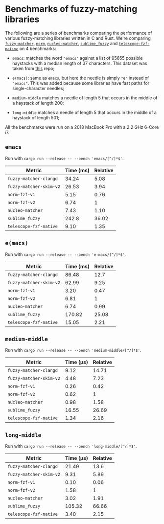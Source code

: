 # Benchmarks of fuzzy-matching libraries

The following are a series of benchmarks comparing the performance of various
fuzzy-matching libraries written in C and Rust. We're comparing
[`fuzzy-matcher`][fuzzy-matcher], [`norm`][norm], [`nucleo-matcher`][nucleo],
[`sublime_fuzzy`][sublime-fuzzy] and
[`telescope-fzf-native`][telescope-fzf-native] on 4 benchmarks:

- `emacs`: matches the word `"emacs"` against a list of 95655 possible
  haystacks with a median length of 37 characters. This dataset was taken
  from [this][emacs-completion-bench] repo;

- `e(macs)`: same as `emacs`, but here the needle is simply `"e"` instead of
  `"emacs"`. This was added because some libraries have fast paths for
  single-character needles;

- `medium-middle` matches a needle of length 5 that occurs in the middle of a
  haystack of length 200;

- `long-middle` matches a needle of length 5 that occurs in the middle of a
  haystack of length 501;

All the benchmarks were run on a 2018 MacBook Pro with a 2.2 GHz 6-Core i7.

## `emacs`

Run with `cargo run --release -- --bench 'emacs/[^/]*$'`.

| Metric                  | Time (ms) | Relative |
| ----------------------- | --------- | -------- |
| `fuzzy-matcher-clangd`  | 34.24     | 5.08     |
| `fuzzy-matcher-skim-v2` | 26.53     | 3.94     |
| `norm-fzf-v1`           | 5.15      | 0.76     |
| `norm-fzf-v2`           | 6.74      | 1        |
| `nucleo-matcher`        | 7.43      | 1.10     |
| `sublime_fuzzy`         | 242.8     | 36.02    |
| `telescope-fzf-native`  | 9.10      | 1.35     |

## `e(macs)`

Run with `cargo run --release -- --bench 'e-macs/[^/]*$'`.

| Metric                  | Time (ms) | Relative |
| ----------------------- | --------- | -------- |
| `fuzzy-matcher-clangd`  | 86.48     | 12.7     |
| `fuzzy-matcher-skim-v2` | 62.99     | 9.25     |
| `norm-fzf-v1`           | 3.20      | 0.47     |
| `norm-fzf-v2`           | 6.81      | 1        |
| `nucleo-matcher`        | 6.74      | 0.99     |
| `sublime_fuzzy`         | 170.82    | 25.08    |
| `telescope-fzf-native`  | 15.05     | 2.21     |

## `medium-middle`

Run with `cargo run --release -- --bench 'medium-middle/[^/]*$'`.

| Metric                  | Time (µs) | Relative |
| ----------------------- | --------- | -------- |
| `fuzzy-matcher-clangd`  | 9.12      | 14.71    |
| `fuzzy-matcher-skim-v2` | 4.48      | 7.23     |
| `norm-fzf-v1`           | 0.26      | 0.42     |
| `norm-fzf-v2`           | 0.62      | 1        |
| `nucleo-matcher`        | 0.98      | 1.58     |
| `sublime_fuzzy`         | 16.55     | 26.69    |
| `telescope-fzf-native`  | 1.34      | 2.16     |

## `long-middle`

Run with `cargo run --release -- --bench 'long-middle/[^/]*$'`.

| Metric                  | Time (µs) | Relative |
| ----------------------- | --------- | -------- |
| `fuzzy-matcher-clangd`  | 21.49     | 13.6     |
| `fuzzy-matcher-skim-v2` | 9.31      | 5.89     |
| `norm-fzf-v1`           | 0.10      | 0.06     |
| `norm-fzf-v2`           | 1.58      | 1        |
| `nucleo-matcher`        | 3.02      | 1.91     |
| `sublime_fuzzy`         | 105.32    | 66.66    |
| `telescope-fzf-native`  | 3.40      | 2.15     |

[emacs-completion-bench]: https://github.com/axelf4/emacs-completion-bench
[fuzzy-matcher]: https://github.com/lotabout/fuzzy-matcher
[norm]: https://github.com/nomad/norm
[nucleo]: https://github.com/helix-editor/nucleo
[sublime-fuzzy]: https://github.com/Schlechtwetterfront/fuzzy-rs
[telescope-fzf-native]: https://github.com/nvim-telescope/telescope-fzf-native.nvim
